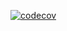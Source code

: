 [![codecov](https://codecov.io/gh/BallBoychick/Spaceship/branch/skip/graph/badge.svg?token=LII9UR9LQ8)](https://codecov.io/gh/BallBoychick/Spaceship)